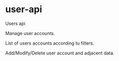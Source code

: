 # user-api
Users api

Manage user accounts. 

List of users accounts according tu filters.

Add/Modify/Delete user account and adjacent data.




